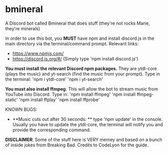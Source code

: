 # bmineral
A Discord bot called Bmineral that does stuff (they're not rocks Marie, they're minerals)

In order to use this bot, you **MUST** have npm and install discord.js in the main directory via the terminal/command prompt. 
Relevant links: 
- https://www.npmjs.com/
- https://discord.js.org/#/ (Simply type 'npm install discord.js')

**You must install the relevant Discord npm packages.** They are ytdl-core (plays the music) and yt-search (find the music from your prompt). 
Type in the terminal:
'npm i ytdl-core'
'npm i yt-search'

**You must also install ffmpeg**. This will allow the bot to stream music from YouTube into Discord. Type in:
'npm install ffmpeg'
'npm install ffmpeg-static'
'npm install ffplay'
'npm install ffprobe'

KNOWN BUGS:
- **Music cuts out after 30 seconds: ** type 'npm update' in the console. Usually you have to update the ytdl-core, the terminal will notify you and provide the corresponding command. 

**DISCLAIMER**: Some of the stuff here is VERY memey and based on a bunch of inside jokes from Breaking Bad.
Credits to CodeLyon for the guide. 
